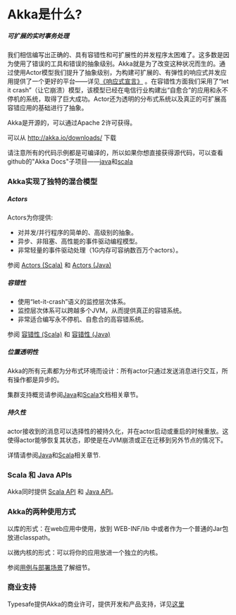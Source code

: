 # Akka是什么?

##### 可扩展的实时事务处理

我们相信编写出正确的、具有容错性和可扩展性的并发程序太困难了。这多数是因为使用了错误的工具和错误的抽象级别。Akka就是为了改变这种状况而生的。通过使用Actor模型我们提升了抽象级别，为构建可扩展的、有弹性的响应式并发应用提供了一个更好的平台——详见[《响应式宣言》](http://reactivemanifesto.org/) 。在容错性方面我们采用了“let it crash”（让它崩溃）模型，该模型已经在电信行业构建出“自愈合”的应用和永不停机的系统，取得了巨大成功。Actor还为透明的分布式系统以及真正的可扩展高容错应用的基础进行了抽象。

Akka是开源的，可以通过Apache 2许可获得。

可以从 http://akka.io/downloads/ 下载

请注意所有的代码示例都是可编译的，所以如果你想直接获得源代码，可以查看github的"Akka Docs"子项目——[java](http://github.com/akka/akka/tree/v2.3.6/akka-docs/rst/java/code/docs)和[scala](http://github.com/akka/akka/tree/v2.3.6/akka-docs/rst/scala/code/docs)

### Akka实现了独特的混合模型

##### Actors

Actors为你提供:

* 对并发/并行程序的简单的、高级别的抽象。
* 异步、非阻塞、高性能的事件驱动编程模型。
* 非常轻量的事件驱动处理（1G内存可容纳数百万个actors）。

参阅 [Actors (Scala)](../chapter3/01_actors.md) 和 [Actors (Java)](#TODO)


##### 容错性

* 使用“let-it-crash”语义的监控层次体系。
* 监控层次体系可以跨越多个JVM，从而提供真正的容错系统。
* 非常适合编写永不停机、自愈合的高容错系统。

参阅 [容错性 (Scala)](../chapter3/03_fault_tolerance.md) 和 [容错性 (Java)](#TODO)

##### 位置透明性
Akka的所有元素都为分布式环境而设计：所有actor只通过发送消息进行交互，所有操作都是异步的。

集群支持概览请参阅[Java](#TODO)和[Scala](../chapter5/02_cluster_usage.md)文档相关章节。


##### 持久性

actor接收到的消息可以选择性的被持久化，并在actor启动或重启的时候重放。这使得actor能够恢复其状态，即使是在JVM崩溃或正在迁移到另外节点的情况下。

详情请参阅[Java](#TODO)和[Scala](../chapter3/08_persistence.md)相关章节.

### Scala 和 Java APIs
Akka同时提供 [Scala API](../README.md) 和 [Java API](#TODO)。

### Akka的两种使用方式

以库的形式：在web应用中使用，放到 WEB-INF/lib 中或者作为一个普通的Jar包放进classpath。

以微内核的形式：可以将你的应用放进一个独立的内核。

参阅[用例与部署场景](05_usecase_and_deployment_scenarios.md)了解细节。

### 商业支持
Typesafe提供Akka的商业许可，提供开发和产品支持，详见[这里](http://www.typesafe.com/how/subscription)






